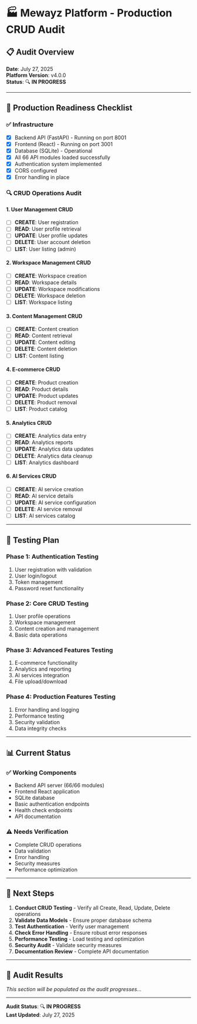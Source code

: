 # 🏭 Mewayz Platform - Production CRUD Audit

## 📋 **Audit Overview**
**Date**: July 27, 2025  
**Platform Version**: v4.0.0  
**Status**: 🔍 **IN PROGRESS**

---

## 🎯 **Production Readiness Checklist**

### ✅ **Infrastructure**
- [x] Backend API (FastAPI) - Running on port 8001
- [x] Frontend (React) - Running on port 3001  
- [x] Database (SQLite) - Operational
- [x] All 66 API modules loaded successfully
- [x] Authentication system implemented
- [x] CORS configured
- [x] Error handling in place

### 🔍 **CRUD Operations Audit**

#### **1. User Management CRUD**
- [ ] **CREATE**: User registration
- [ ] **READ**: User profile retrieval
- [ ] **UPDATE**: User profile updates
- [ ] **DELETE**: User account deletion
- [ ] **LIST**: User listing (admin)

#### **2. Workspace Management CRUD**
- [ ] **CREATE**: Workspace creation
- [ ] **READ**: Workspace details
- [ ] **UPDATE**: Workspace modifications
- [ ] **DELETE**: Workspace deletion
- [ ] **LIST**: Workspace listing

#### **3. Content Management CRUD**
- [ ] **CREATE**: Content creation
- [ ] **READ**: Content retrieval
- [ ] **UPDATE**: Content editing
- [ ] **DELETE**: Content deletion
- [ ] **LIST**: Content listing

#### **4. E-commerce CRUD**
- [ ] **CREATE**: Product creation
- [ ] **READ**: Product details
- [ ] **UPDATE**: Product updates
- [ ] **DELETE**: Product removal
- [ ] **LIST**: Product catalog

#### **5. Analytics CRUD**
- [ ] **CREATE**: Analytics data entry
- [ ] **READ**: Analytics reports
- [ ] **UPDATE**: Analytics data updates
- [ ] **DELETE**: Analytics data cleanup
- [ ] **LIST**: Analytics dashboard

#### **6. AI Services CRUD**
- [ ] **CREATE**: AI service creation
- [ ] **READ**: AI service details
- [ ] **UPDATE**: AI service configuration
- [ ] **DELETE**: AI service removal
- [ ] **LIST**: AI services catalog

---

## 🧪 **Testing Plan**

### **Phase 1: Authentication Testing**
1. User registration with validation
2. User login/logout
3. Token management
4. Password reset functionality

### **Phase 2: Core CRUD Testing**
1. User profile operations
2. Workspace management
3. Content creation and management
4. Basic data operations

### **Phase 3: Advanced Features Testing**
1. E-commerce functionality
2. Analytics and reporting
3. AI services integration
4. File upload/download

### **Phase 4: Production Features Testing**
1. Error handling and logging
2. Performance testing
3. Security validation
4. Data integrity checks

---

## 📊 **Current Status**

### ✅ **Working Components**
- Backend API server (66/66 modules)
- Frontend React application
- SQLite database
- Basic authentication endpoints
- Health check endpoints
- API documentation

### ⚠️ **Needs Verification**
- Complete CRUD operations
- Data validation
- Error handling
- Security measures
- Performance optimization

---

## 🚀 **Next Steps**

1. **Conduct CRUD Testing** - Verify all Create, Read, Update, Delete operations
2. **Validate Data Models** - Ensure proper database schema
3. **Test Authentication** - Verify user management
4. **Check Error Handling** - Ensure robust error responses
5. **Performance Testing** - Load testing and optimization
6. **Security Audit** - Validate security measures
7. **Documentation Review** - Complete API documentation

---

## 📝 **Audit Results**

*This section will be populated as the audit progresses...*

---

**Audit Status**: 🔍 **IN PROGRESS**  
**Last Updated**: July 27, 2025 